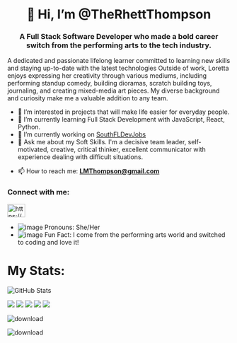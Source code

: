 <h1 align="center">👋 Hi, I’m @TheRhettThompson </h1>
<h3 align="center"> A Full Stack Software Developer who made a bold career switch from the performing arts to the tech industry.</h3>
 
 
<p>  A dedicated and passionate lifelong learner 
 committed to learning new skills and staying up-to-date with the latest technologies
 Outside of work, Loretta enjoys expressing her creativity through various mediums, including performing standup comedy, building dioramas, scratch building toys, journaling, and creating mixed-media art pieces. 
 My diverse background and curiosity make me a valuable addition to any team. </p>
 
- 👀 I’m interested in projects that will make life easier for everyday people.
- 🌱 I’m currently learning Full Stack Development with JavaScript, React, Python.
- 🌱 I’m currently working on [SouthFLDevJobs](https://github.com/TheRhettThompson/Group-1-Miami-PT43-FE)
- 💬 Ask me about my Soft Skills. I'm a decisive team leader, self-motivated, creative, critical thinker, excellent communicator with experience dealing with difficult situations.
<!-- - 💞️ I’m looking to collaborate on... -->
<!-- - ?? I'm looking for help with ... -->
- 📫 How to reach me: **LMThompson@gmail.com**

<h3 align="left">Connect with me:</h3>
<p align="left">
 <a href="https://linkedin.com/in/https://www.linkedin.com/in/loretta-mayumi-thompson-293773256/" target="blank"><img align="center" src="https://raw.githubusercontent.com/rahuldkjain/github-profile-readme-generator/master/src/images/icons/Social/linked-in-alt.svg" alt="https://www.linkedin.com/in/loretta-mayumi-thompson-293773256/" height="30" width="40" /></a>
 
- ![image](https://user-images.githubusercontent.com/112714412/222765077-9ed95d4f-5015-425e-86e8-eb674f932169.png) Pronouns: She/Her
- ![image](https://user-images.githubusercontent.com/112714412/222765519-8e8c8165-f363-4033-a158-a1258d976359.png) Fun Fact: I come from the performing arts world and switched to coding and love it!

# My Stats:

![GitHub Stats](https://github-readme-stats.vercel.app/api?username=TheRhettThompson&tokyonight)

[![](https://raw.githubusercontent.com/TheRhettThompson/TheRhettThompson/master/profile-summary-card-output/solarized_dark/0-profile-details.svg)](https://github.com/vn7n24fzkq/github-profile-summary-cards)
[![](https://raw.githubusercontent.com/TheRhettThompson/TheRhettThompson/master/profile-summary-card-output/solarized_dark/1-repos-per-language.svg)](https://github.com/vn7n24fzkq/github-profile-summary-cards) [![](https://raw.githubusercontent.com/TheRhettThompson/TheRhettThompson/master/profile-summary-card-output/solarized_dark/2-most-commit-language.svg)](https://github.com/vn7n24fzkq/github-profile-summary-cards)
[![](https://raw.githubusercontent.com/TheRhettThompson/TheRhettThompson/master/profile-summary-card-output/solarized_dark/3-stats.svg)](https://github.com/vn7n24fzkq/github-profile-summary-cards) [![](https://raw.githubusercontent.com/TheRhettThompson/TheRhettThompson/master/profile-summary-card-output/solarized_dark/4-productive-time.svg)](https://github.com/vn7n24fzkq/github-profile-summary-cards)

<!--  
 <ahref="https://www.linkedin.com/in/loretta-mayumi-thompson-293773256/" target="blank><img align="center" src
 








<!---
TheRhettThompson/TheRhettThompson is a ✨ special ✨ repository because its `README.md` (this file) appears on your GitHub profile.
You can click the Preview link to take a look at your changes.
--->

<!--THIS IS THE SITTING IMAGE LEGS CROSSED https://blush.design/api/download?shareUri=58-xtCn8H7VTT6ih&c=Skin_0%7Eae5d29&w=800&h=800&fm=png  -->

<!--THIS IS THE SITTING IMAGE SITTING ON FLOOR https://blush.design/api/download?shareUri=AszM7ljBT-K_m2Hr&c=Skin_0%7Eae5d29&w=800&h=800&fm=png  -->

<!--THIS IS THE STANDING IMAGE https://blush.design/api/download?shareUri=jxQO6UmubBH19Jdo&c=Skin_0%7Ed08b5b&w=800&h=800&fm=png  -->
![download](https://user-images.githubusercontent.com/112714412/221374692-391e6c21-8a9f-4efa-96f3-2237b7e217dd.png)

<!--ME CODING WHEN THE CODE IS DYNAMITE WORKING AS IT SUPPOSED TO! CEZAR BERJE SITTING  https://blush.design/api/download?shareUri=nG--IoCR8z8O3lws&c=Hair_0%7E150656_Rainbow_0%7E008bf7_Skin_0%7Ed46b55&bg=bd3b68&w=800&h=800&fm=png  -->

<!-- THE FACE I HAVE WHEN THE CODE IS SUPPOSED TO WORK, THEN DOESN'T https://blush.design/api/download?shareUri=AszM7ljBT-K_m2Hr&c=Skin_0%7Eae5d29&w=800&h=800&fm=png  -->

![download](https://user-images.githubusercontent.com/112714412/221374752-45568383-451a-45b1-ab2e-33569c29fe45.jpg)
